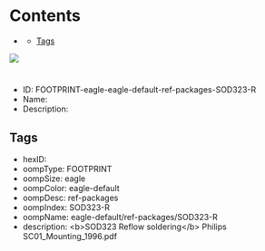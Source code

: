 



Contents
========

* [](#)
	* [Tags](#tags)
  
![][im]
# 

- ID: FOOTPRINT-eagle-eagle-default-ref-packages-SOD323-R
- Name: 
- Description: 

## Tags

- hexID: 
- oompType: FOOTPRINT
- oompSize: eagle
- oompColor: eagle-default
- oompDesc: ref-packages
- oompIndex: SOD323-R
- oompName: eagle-default/ref-packages/SOD323-R
- description: &lt;b&gt;SOD323 Reflow soldering&lt;/b&gt; Philips SC01_Mounting_1996.pdf



[im]: image.png
